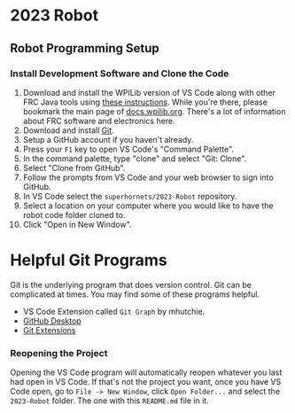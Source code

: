 # 2023 Robot

## Robot Programming Setup

### Install Development Software and Clone the Code

1. Download and install the WPILib version of VS Code along with other FRC Java tools using [these instructions](https://docs.wpilib.org/en/stable/docs/zero-to-robot/step-2/wpilib-setup.html). While you're there, please bookmark the main page of [docs.wpilib.org](https://docs.wpilib.org/). There's a lot of information about FRC software and electronics here.
2. Download and install [Git](https://git-scm.com/).
3. Setup a GitHub account if you haven't already.
4. Press your `F1` key to open VS Code's "Command Palette".
5. In the command palette, type "clone" and select "Git: Clone".
6. Select "Clone from GitHub".
7. Follow the prompts from VS Code and your web browser to sign into GitHub.
8. In VS Code select the `superhornets/2023-Robot` repository.
9. Select a location on your computer where you would like to have the robot code folder cloned to.
10. Click "Open in New Window".

# Helpful Git Programs

Git is the underlying program that does version control. Git can be complicated at times. You may find some of these programs helpful.

* VS Code Extension called `Git Graph` by mhutchie.
* [GitHub Desktop](https://desktop.github.com/)
* [Git Extensions](https://gitextensions.github.io/)

### Reopening the Project

Opening the VS Code program will automatically reopen whatever you last had open in VS Code. If that's not the project you want, once you have VS Code open, go to `File -> New Window`, click `Open Folder...` and select the `2023-Robot` folder. The one with this `README.md` file in it.

